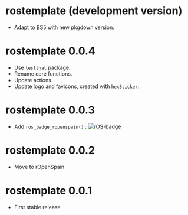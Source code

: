 # rostemplate (development version)

-   Adapt to BS5 with new pkgdown version.

# rostemplate 0.0.4

-   Use `testthat` package.
-   Rename core functions.
-   Update actions.
-   Update logo and favicons, created with `hexSticker`.

# rostemplate 0.0.3

-   Add `ros_badge_ropenspain()` : [![rOS-badge](https://ropenspain.github.io/rostemplate/reference/figures/ropenspain-badge.svg)](https://ropenspain.es/)

# rostemplate 0.0.2

-   Move to rOpenSpain

# rostemplate 0.0.1

-   First stable release
